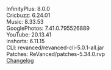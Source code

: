 InfinityPlus: 8.0.0  
Cricbuzz: 6.24.01  
Music: 8.33.53  
GooglePhotos: 7.41.0.795526889  
YouTube: 20.13.41  
inshorts: 6.11.15  
CLI: revanced/revanced-cli-5.0.1-all.jar  
Patches: ReVanced/patches-5.34.0.rvp  
[Changelog](https://github.com/ReVanced/revanced-patches/releases/tag/v5.34.0)  
